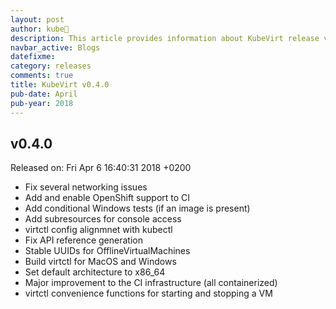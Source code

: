 ```yaml
---
layout: post
author: kube🤖
description: This article provides information about KubeVirt release v0.4.0 changes
navbar_active: Blogs
datefixme:
category: releases
comments: true
title: KubeVirt v0.4.0
pub-date: April
pub-year: 2018
---
```



## v0.4.0

Released on: Fri Apr 6 16:40:31 2018 +0200

- Fix several networking issues
- Add and enable OpenShift support to CI
- Add conditional Windows tests (if an image is present)
- Add subresources for console access
- virtctl config alignmnet with kubectl
- Fix API reference generation
- Stable UUIDs for OfflineVirtualMachines
- Build virtctl for MacOS and Windows
- Set default architecture to x86_64
- Major improvement to the CI infrastructure (all containerized)
- virtctl convenience functions for starting and stopping a VM
